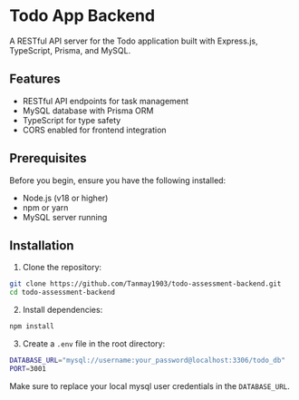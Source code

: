 # Todo App Backend

A RESTful API server for the Todo application built with Express.js, TypeScript, Prisma, and MySQL.

## Features

- RESTful API endpoints for task management
- MySQL database with Prisma ORM
- TypeScript for type safety
- CORS enabled for frontend integration

## Prerequisites

Before you begin, ensure you have the following installed:
- Node.js (v18 or higher)
- npm or yarn
- MySQL server running

## Installation

1. Clone the repository:
```bash
git clone https://github.com/Tanmay1903/todo-assessment-backend.git
cd todo-assessment-backend
```
2. Install dependencies:
```bash
npm install
```
3. Create a `.env` file in the root directory:
```bash
DATABASE_URL="mysql://username:your_password@localhost:3306/todo_db"
PORT=3001
```
Make sure to replace your local mysql user credentials in the  `DATABASE_URL`.
